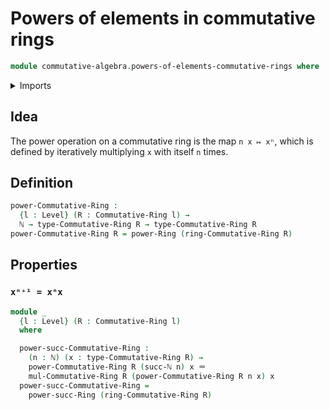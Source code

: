 # Powers of elements in commutative rings

```agda
module commutative-algebra.powers-of-elements-commutative-rings where
```

<details><summary>Imports</summary>

```agda
open import commutative-algebra.commutative-rings

open import elementary-number-theory.natural-numbers

open import foundation.identity-types
open import foundation.universe-levels

open import ring-theory.powers-of-elements-rings
```

</details>

## Idea

The power operation on a commutative ring is the map `n x ↦ xⁿ`, which is
defined by iteratively multiplying `x` with itself `n` times.

## Definition

```agda
power-Commutative-Ring :
  {l : Level} (R : Commutative-Ring l) →
  ℕ → type-Commutative-Ring R → type-Commutative-Ring R
power-Commutative-Ring R = power-Ring (ring-Commutative-Ring R)
```

## Properties

### `xⁿ⁺¹ = xⁿx`

```agda
module _
  {l : Level} (R : Commutative-Ring l)
  where

  power-succ-Commutative-Ring :
    (n : ℕ) (x : type-Commutative-Ring R) →
    power-Commutative-Ring R (succ-ℕ n) x ＝
    mul-Commutative-Ring R (power-Commutative-Ring R n x) x
  power-succ-Commutative-Ring =
    power-succ-Ring (ring-Commutative-Ring R)
```
